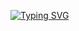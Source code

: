 <a href="https://git.io/typing-svg"><img src="https://readme-typing-svg.herokuapp.com?font=Fira+Code&pause=1000&color=EAF725&width=435&lines=Hola+soy+carlos+%3AD;Que+tal" alt="Typing SVG" /></a>
<!--
**Ch4rleyZ/Ch4rleyZ** is a ✨ _special_ ✨ repository because its `README.md` (this file) appears on your GitHub profile.

Here are some ideas to get you started:

- 🔭 I’m currently working on ...
- 🌱 I’m currently learning ...
- 👯 I’m looking to collaborate on ...
- 🤔 I’m looking for help with ...
- 💬 Ask me about ...
- 📫 How to reach me: ...
- 😄 Pronouns: ...
- ⚡ Fun fact: ...
-->

